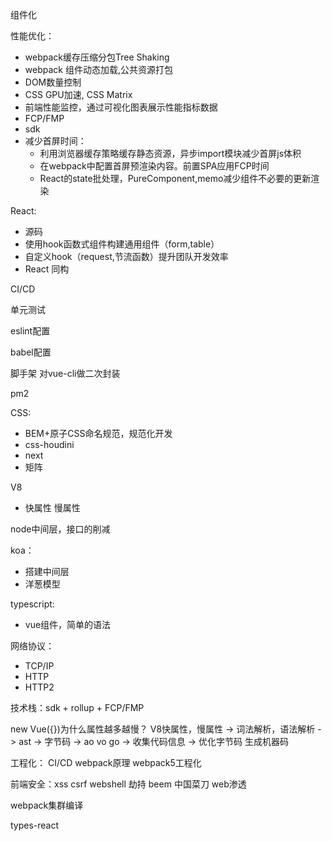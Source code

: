 组件化

性能优化：
* webpack缓存压缩分包Tree Shaking
* webpack 组件动态加载,公共资源打包
* DOM数量控制
* CSS GPU加速, CSS Matrix
* 前端性能监控，通过可视化图表展示性能指标数据
* FCP/FMP
* sdk
* 减少首屏时间：
    * 利用浏览器缓存策略缓存静态资源，异步import模块减少首屏js体积
    * 在webpack中配置首屏预渲染内容。前置SPA应用FCP时间
    * React的state批处理，PureComponent,memo减少组件不必要的更新渲染

React:
* 源码
* 使用hook函数式组件构建通用组件（form,table）
* 自定义hook（request,节流函数）提升团队开发效率
* React 同构

CI/CD

单元测试

eslint配置

babel配置

脚手架
对vue-cli做二次封装

pm2

CSS:
* BEM+原子CSS命名规范，规范化开发
* css-houdini
* next
* 矩阵

V8
* 快属性 慢属性

node中间层，接口的削减

koa：
* 搭建中间层
* 洋葱模型

typescript:
* vue组件，简单的语法

网络协议：
* TCP/IP
* HTTP
* HTTP2

技术栈：sdk + rollup + FCP/FMP

new Vue({})为什么属性越多越慢？
V8快属性，慢属性 -> 词法解析，语法解析 -> ast -> 字节码 -> ao vo go -> 收集代码信息 -> 优化字节码 生成机器码

工程化： CI/CD webpack原理 webpack5工程化

前端安全：xss csrf webshell 劫持 beem 中国菜刀 web渗透

webpack集群编译

types-react

